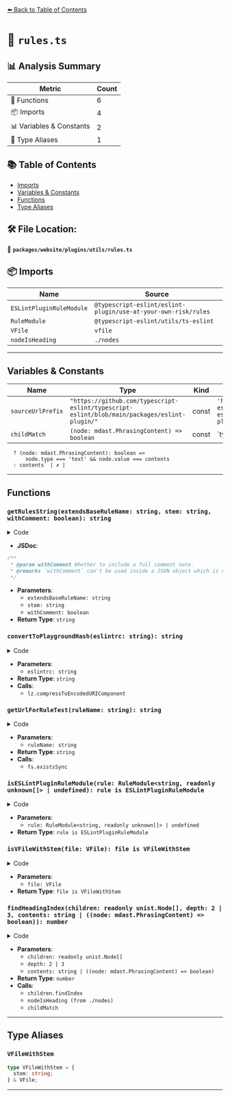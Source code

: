 [⬅️ Back to Table of Contents](../../../../index.md)

# 📄 `rules.ts`

## 📊 Analysis Summary

| Metric | Count |
|--------|-------|
| 🔧 Functions | 6 |
| 📦 Imports | 4 |
| 📊 Variables & Constants | 2 |
| 📑 Type Aliases | 1 |

## 📚 Table of Contents

- [Imports](#imports)
- [Variables & Constants](#variables-constants)
- [Functions](#functions)
- [Type Aliases](#type-aliases)

## 🛠️ File Location:
📂 **`packages/website/plugins/utils/rules.ts`**

## 📦 Imports

| Name | Source |
|------|--------|
| `ESLintPluginRuleModule` | `@typescript-eslint/eslint-plugin/use-at-your-own-risk/rules` |
| `RuleModule` | `@typescript-eslint/utils/ts-eslint` |
| `VFile` | `vfile` |
| `nodeIsHeading` | `./nodes` |


---

## Variables & Constants

| Name | Type | Kind | Value | Exported |
|------|------|------|-------|----------|
| `sourceUrlPrefix` | `"https://github.com/typescript-eslint/typescript-eslint/blob/main/packages/eslint-plugin/"` | const | `'https://github.com/typescript-eslint/typescript-eslint/blob/main/packages/eslint-plugin/'` | ✓ |
| `childMatch` | `(node: mdast.PhrasingContent) => boolean` | const | `typeof contents === 'string'
      ? (node: mdast.PhrasingContent): boolean =>
          node.type === 'text' && node.value === contents
      : contents` | ✗ |


---

## Functions

### `getRulesString(extendsBaseRuleName: string, stem: string, withComment: boolean): string`

<details><summary>Code</summary>

```ts
export function getRulesString(
  extendsBaseRuleName: string,
  stem: string,
  withComment: boolean,
): string {
  return `{${
    withComment
      ? '\n    // Note: you must disable the base rule as it can report incorrect errors'
      : ''
  }
    "${extendsBaseRuleName}": "off",
    "@typescript-eslint/${stem}": "error"
  }`;
}
```
</details>

- **JSDoc**:
```ts
/**
 * @param withComment Whether to include a full comment note.
 * @remarks `withComment` can't be used inside a JSON object which is needed for eslintrc in the playground
 */
```

- **Parameters**:
  - `extendsBaseRuleName: string`
  - `stem: string`
  - `withComment: boolean`
- **Return Type**: `string`
### `convertToPlaygroundHash(eslintrc: string): string`

<details><summary>Code</summary>

```ts
export function convertToPlaygroundHash(eslintrc: string): string {
  return lz.compressToEncodedURIComponent(eslintrc);
}
```
</details>

- **Parameters**:
  - `eslintrc: string`
- **Return Type**: `string`
- **Calls**:
  - `lz.compressToEncodedURIComponent`
### `getUrlForRuleTest(ruleName: string): string`

<details><summary>Code</summary>

```ts
export function getUrlForRuleTest(ruleName: string): string {
  for (const localPath of [
    `tests/rules/${ruleName}.test.ts`,
    `tests/rules/${ruleName}/`,
  ]) {
    if (fs.existsSync(`${eslintPluginDirectory}/${localPath}`)) {
      return `${sourceUrlPrefix}${localPath}`;
    }
  }

  throw new Error(`Could not find test file for ${ruleName}.`);
}
```
</details>

- **Parameters**:
  - `ruleName: string`
- **Return Type**: `string`
- **Calls**:
  - `fs.existsSync`
### `isESLintPluginRuleModule(rule: RuleModule<string, readonly unknown[]> | undefined): rule is ESLintPluginRuleModule`

<details><summary>Code</summary>

```ts
export function isESLintPluginRuleModule(
  rule: RuleModule<string, readonly unknown[]> | undefined,
): rule is ESLintPluginRuleModule {
  return !!rule?.meta.docs;
}
```
</details>

- **Parameters**:
  - `rule: RuleModule<string, readonly unknown[]> | undefined`
- **Return Type**: `rule is ESLintPluginRuleModule`
### `isVFileWithStem(file: VFile): file is VFileWithStem`

<details><summary>Code</summary>

```ts
export function isVFileWithStem(file: VFile): file is VFileWithStem {
  return !!file.stem;
}
```
</details>

- **Parameters**:
  - `file: VFile`
- **Return Type**: `file is VFileWithStem`
### `findHeadingIndex(children: readonly unist.Node[], depth: 2 | 3, contents: string | ((node: mdast.PhrasingContent) => boolean)): number`

<details><summary>Code</summary>

```ts
export function findHeadingIndex(
  children: readonly unist.Node[],
  depth: 2 | 3,
  contents: string | ((node: mdast.PhrasingContent) => boolean),
): number {
  const childMatch =
    typeof contents === 'string'
      ? (node: mdast.PhrasingContent): boolean =>
          node.type === 'text' && node.value === contents
      : contents;

  return children.findIndex(
    node =>
      nodeIsHeading(node) &&
      node.depth === depth &&
      node.children.length === 1 &&
      childMatch(node.children[0]),
  );
}
```
</details>

- **Parameters**:
  - `children: readonly unist.Node[]`
  - `depth: 2 | 3`
  - `contents: string | ((node: mdast.PhrasingContent) => boolean)`
- **Return Type**: `number`
- **Calls**:
  - `children.findIndex`
  - `nodeIsHeading (from ./nodes)`
  - `childMatch`

---

## Type Aliases

### `VFileWithStem`

```ts
type VFileWithStem = {
  stem: string;
} & VFile;
```


---